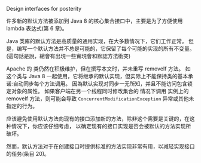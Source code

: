 Design interfaces for posterity


许多新的默认方法被添加到 Java 8 的核心集合接口中，主要是为了方便使用 lambda 表达式(第 6 章)。 

Java 类库的默认方法是高质量的通用实现，在大多数情况下，它们工作正常。 但是，编写一个默认方法并不总是可能的，它保留了每个可能的实现的所有不变量。(這句話是說，總會有出現一些實現會和默認方法衝突)


Apache 的 类仍然在积极维护，但在撰写本文时，并未重写 removeIf 方法。 如 这个类与 Java 8 一起使用，它将继承的默认实现，但实际上不能保持类的基本承诺:自动同步每个方法调用。 因為默认实现对同步一无所知，并且不能访问包含锁定对象的属性。 如果客户端在另一个线程同时修改集合的 情况下调用 实例上的 removeIf 方法，则可能会导致 `ConcurrentModificationException` 异常或其他未指定的行为。


应该避免使用默认方法向现有的接口添加新的方法，除非这个需要是关键的，在这种情况下，你应该仔细考虑， 以确定现有的接口实现是否会被默认的方法实现所破坏。

然而，默认方法对于在创建接口时提供标准的方法实现非常有用，以减轻实现接口的任务(条目 20)。